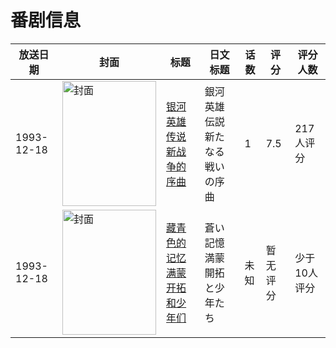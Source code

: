 # 番剧信息

|放送日期|封面|标题|日文标题|话数|评分|评分人数|
|---|---|---|---|---|---|---|
|1993-12-18|<img src="//lain.bgm.tv/pic/cover/c/6f/74/79656_8klA4.jpg" alt="封面" style="width:150px;height:200px;object-fit:cover;">|[银河英雄传说 新战争的序曲](https://bangumi.tv/subject/79656)|銀河英雄伝説 新たなる戦いの序曲|1|7.5|217人评分|
|1993-12-18|<img src="//lain.bgm.tv/pic/cover/c/1e/09/518859_fjTX3.jpg" alt="封面" style="width:150px;height:200px;object-fit:cover;">|[藏青色的记忆 满蒙开拓和少年们](https://bangumi.tv/subject/518859)|蒼い記憶 満蒙開拓と少年たち|未知|暂无评分|少于10人评分|
